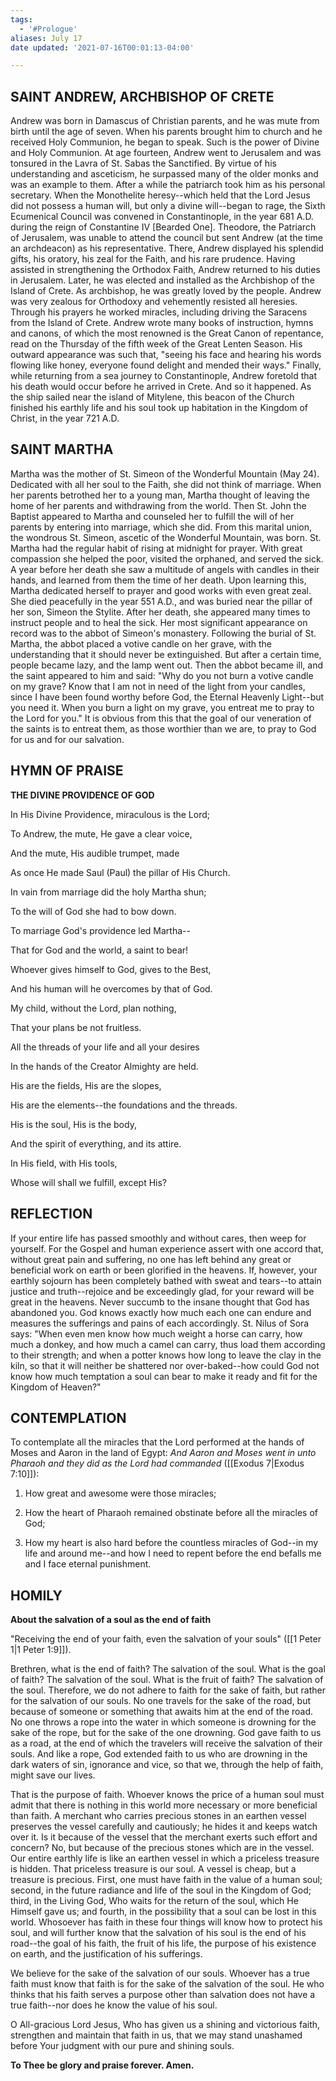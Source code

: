 ```yaml
---
tags:
  - '#Prologue'
aliases: July 17
date updated: '2021-07-16T00:01:13-04:00'

---
```


## SAINT ANDREW, ARCHBISHOP OF CRETE

Andrew was born in Damascus of Christian parents, and he was mute from birth until the age of seven. When his parents brought him to church and he received Holy Communion, he began to speak. Such is the power of Divine and Holy Communion. At age fourteen, Andrew went to Jerusalem and was tonsured in the Lavra of St. Sabas the Sanctified. By virtue of his understanding and asceticism, he surpassed many of the older monks and was an example to them. After a while the patriarch took him as his personal secretary. When the Monothelite heresy--which held that the Lord Jesus did not possess a human will, but only a divine will--began to rage, the Sixth Ecumenical Council was convened in Constantinople, in the year 681 A.D. during the reign of Constantine IV [Bearded One]. Theodore, the Patriarch of Jerusalem, was unable to attend the council but sent Andrew (at the time an archdeacon) as his representative. There, Andrew displayed his splendid gifts, his oratory, his zeal for the Faith, and his rare prudence. Having assisted in strengthening the Orthodox Faith, Andrew returned to his duties in Jerusalem. Later, he was elected and installed as the Archbishop of the Island of Crete. As archbishop, he was greatly loved by the people. Andrew was very zealous for Orthodoxy and vehemently resisted all heresies. Through his prayers he worked miracles, including driving the Saracens from the Island of Crete. Andrew wrote many books of instruction, hymns and canons, of which the most renowned is the Great Canon of repentance, read on the Thursday of the fifth week of the Great Lenten Season. His outward appearance was such that, "seeing his face and hearing his words flowing like honey, everyone found delight and mended their ways." Finally, while returning from a sea journey to Constantinople, Andrew foretold that his death would occur before he arrived in Crete. And so it happened. As the ship sailed near the island of Mitylene, this beacon of the Church finished his earthly life and his soul took up habitation in the Kingdom of Christ, in the year 721 A.D.

## SAINT MARTHA

Martha was the mother of St. Simeon of the Wonderful Mountain (May 24). Dedicated with all her soul to the Faith, she did not think of marriage. When her parents betrothed her to a young man, Martha thought of leaving the home of her parents and withdrawing from the world. Then St. John the Baptist appeared to Martha and counseled her to fulfill the will of her parents by entering into marriage, which she did. From this marital union, the wondrous St. Simeon, ascetic of the Wonderful Mountain, was born. St. Martha had the regular habit of rising at midnight for prayer. With great compassion she helped the poor, visited the orphaned, and served the sick. A year before her death she saw a multitude of angels with candles in their hands, and learned from them the time of her death. Upon learning this, Martha dedicated herself to prayer and good works with even great zeal. She died peacefully in the year 551 A.D., and was buried near the pillar of her son, Simeon the Stylite. After her death, she appeared many times to instruct people and to heal the sick. Her most significant appearance on record was to the abbot of Simeon's monastery. Following the burial of St. Martha, the abbot placed a votive candle on her grave, with the understanding that it should never be extinguished. But after a certain time, people became lazy, and the lamp went out. Then the abbot became ill, and the saint appeared to him and said: "Why do you not burn a votive candle on my grave? Know that I am not in need of the light from your candles, since I have been found worthy before God, the Eternal Heavenly Light--but you need it. When you burn a light on my grave, you entreat me to pray to the Lord for you." It is obvious from this that the goal of our veneration of the saints is to entreat them, as those worthier than we are, to pray to God for us and for our salvation.

## HYMN OF PRAISE

**THE DIVINE PROVIDENCE OF GOD**

In His Divine Providence, miraculous is the Lord;

To Andrew, the mute, He gave a clear voice,

And the mute, His audible trumpet, made

As once He made Saul (Paul) the pillar of His Church.

In vain from marriage did the holy Martha shun;

To the will of God she had to bow down.

To marriage God's providence led Martha--

That for God and the world, a saint to bear!

Whoever gives himself to God, gives to the Best,

And his human will he overcomes by that of God.

My child, without the Lord, plan nothing,

That your plans be not fruitless.

All the threads of your life and all your desires

In the hands of the Creator Almighty are held.

His are the fields, His are the slopes,

His are the elements--the foundations and the threads.

His is the soul, His is the body,

And the spirit of everything, and its attire.

In His field, with His tools,

Whose will shall we fulfill, except His?

## REFLECTION

If your entire life has passed smoothly and without cares, then weep for yourself. For the Gospel and human experience assert with one accord that, without great pain and suffering, no one has left behind any great or beneficial work on earth or been glorified in the heavens. If, however, your earthly sojourn has been completely bathed with sweat and tears--to attain justice and truth--rejoice and be exceedingly glad, for your reward will be great in the heavens. Never succumb to the insane thought that God has abandoned you. God knows exactly how much each one can endure and measures the sufferings and pains of each accordingly. St. Nilus of Sora says: "When even men know how much weight a horse can carry, how much a donkey, and how much a camel can carry, thus load them according to their strength; and when a potter knows how long to leave the clay in the kiln, so that it will neither be shattered nor over-baked--how could God not know how much temptation a soul can bear to make it ready and fit for the Kingdom of Heaven?"

## CONTEMPLATION

To contemplate all the miracles that the Lord performed at the hands of Moses and Aaron in the land of Egypt: _And Aaron and Moses went in unto Pharaoh and they did as the Lord had commanded_ ([[Exodus 7|Exodus 7:10]]):

1. How great and awesome were those miracles;

2. How the heart of Pharaoh remained obstinate before all the miracles of God;

3. How my heart is also hard before the countless miracles of God--in my life and around me--and how I need to repent before the end befalls me and I face eternal punishment.

## HOMILY

**About the salvation of a soul as the end of faith**

"Receiving the end of your faith, even the salvation of your souls" ([[1 Peter 1|1 Peter 1:9]]).

Brethren, what is the end of faith? The salvation of the soul. What is the goal of faith? The salvation of the soul. What is the fruit of faith? The salvation of the soul. Therefore, we do not adhere to faith for the sake of faith, but rather for the salvation of our souls. No one travels for the sake of the road, but because of someone or something that awaits him at the end of the road. No one throws a rope into the water in which someone is drowning for the sake of the rope, but for the sake of the one drowning. God gave faith to us as a road, at the end of which the travelers will receive the salvation of their souls. And like a rope, God extended faith to us who are drowning in the dark waters of sin, ignorance and vice, so that we, through the help of faith, might save our lives.

That is the purpose of faith. Whoever knows the price of a human soul must admit that there is nothing in this world more necessary or more beneficial than faith. A merchant who carries precious stones in an earthen vessel preserves the vessel carefully and cautiously; he hides it and keeps watch over it. Is it because of the vessel that the merchant exerts such effort and concern? No, but because of the precious stones which are in the vessel. Our entire earthly life is like an earthen vessel in which a priceless treasure is hidden. That priceless treasure is our soul. A vessel is cheap, but a treasure is precious. First, one must have faith in the value of a human soul; second, in the future radiance and life of the soul in the Kingdom of God; third, in the Living God, Who waits for the return of the soul, which He Himself gave us; and fourth, in the possibility that a soul can be lost in this world. Whosoever has faith in these four things will know how to protect his soul, and will further know that the salvation of his soul is the end of his road--the goal of his faith, the fruit of his life, the purpose of his existence on earth, and the justification of his sufferings.

We believe for the sake of the salvation of our souls. Whoever has a true faith must know that faith is for the sake of the salvation of the soul. He who thinks that his faith serves a purpose other than salvation does not have a true faith--nor does he know the value of his soul.

O All-gracious Lord Jesus, Who has given us a shining and victorious faith, strengthen and maintain that faith in us, that we may stand unashamed before Your judgment with our pure and shining souls.

**To Thee be glory and praise forever. Amen.**
